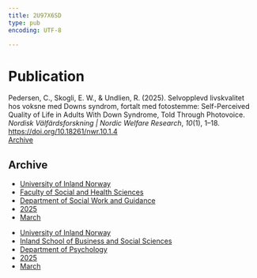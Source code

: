 ```yaml
---
title: 2U97X6SD
type: pub
encoding: UTF-8

---
```

<h1>Publication</h1>
<article id="csl-bib-container-2U97X6SD" class="csl-bib-container">
  <div class="csl-bib-body"> <div class="csl-entry">Pedersen, C., Skogli, E. W., &#38; Undlien, R. (2025). Selvopplevd livskvalitet hos voksne med Downs syndrom, fortalt med fotostemme: Self-Perceived Quality of Life in Adults With Down Syndrome, Told Through Photovoice. <i>Nordisk Välfärdsforskning | Nordic Welfare Research</i>, <i>10</i>(1), 1–18. <a href="https://doi.org/10.18261/nwr.10.1.4">https://doi.org/10.18261/nwr.10.1.4</a></div> </div>
  <div class="csl-bib-buttons">
    <a href="#taxonomy-article-2U97X6SD" alt="archive" class="csl-bib-button">Archive</a>
  </div>
  <div id="csl-bib-meta-container-2U97X6SD"></div>
</article>
<div id="csl-bib-meta-2U97X6SD" class="csl-bib-meta">
  <article id="taxonomy-article-2U97X6SD" class="taxonomy-article">
    <h1>Archive</h1>
    <ul>
      <li><a href="{{< params subfolder >}}en/archive/?key=3DCRN523">University of Inland Norway</a></li>
      <li><a href="{{< params subfolder >}}en/archive/?key=IDKFS3MX">Faculty of Social and Health Sciences</a></li>
      <li><a href="{{< params subfolder >}}en/archive/?key=CU4VFGCV">Department of Social Work and Guidance</a></li>
      <li><a href="{{< params subfolder >}}en/archive/?key=K2W6R8TG">2025</a></li>
      <li><a href="{{< params subfolder >}}en/archive/?key=FTZ7IRXZ">March</a></li>
    </ul>
    <ul>
      <li><a href="{{< params subfolder >}}en/archive/?key=3DCRN523">University of Inland Norway</a></li>
      <li><a href="{{< params subfolder >}}en/archive/?key=DU8Q9LN9">Inland School of Business and Social Sciences</a></li>
      <li><a href="{{< params subfolder >}}en/archive/?key=KTD9NXA8">Department of Psychology</a></li>
      <li><a href="{{< params subfolder >}}en/archive/?key=YSESX7HT">2025</a></li>
      <li><a href="{{< params subfolder >}}en/archive/?key=TW4NW583">March</a></li>
    </ul>
  </article>
</div>
